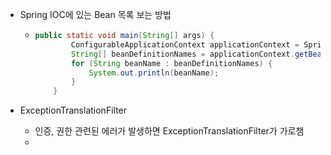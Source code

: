 - Spring IOC에 있는 Bean 목록 보는 방법
  - ``` java
    public static void main(String[] args) {
            ConfigurableApplicationContext applicationContext = SpringApplication.run(BankApplication.class, args);
            String[] beanDefinitionNames = applicationContext.getBeanDefinitionNames();
            for (String beanName : beanDefinitionNames) {
                System.out.println(beanName);
            }
        }
    ```

- ExceptionTranslationFilter
  - 인증, 권한 관련된 에러가 발생하면 ExceptionTranslationFilter가 가로챔
  - 
